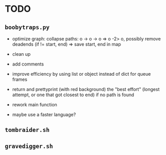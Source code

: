 # TODO

## `boobytraps.py`
* optimize graph: collapse paths: o -> o -> o => o -2> o, possibly remove deadends (if != start, end) => save start, end in map
* clean up
* add comments
* improve efficiency by using list or object instead of dict for queue frames
* return and prettyprint (with red background) the "best effort" (longest attempt, or one that got closest to end) if no path is found
* rework main function

* maybe use a faster language?

## `tombraider.sh`

## `gravedigger.sh`
